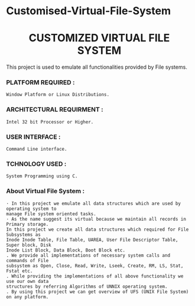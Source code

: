 # Customised-Virtual-File-System

<div align = "center">
  <h1>CUSTOMIZED VIRTUAL FILE SYSTEM</h1>
</div>

This project is used to emulate all functionalities provided by File systems.

### PLATFORM REQUIRED :
```
Window Platform or Linux Distributions.
```

### ARCHITECTURAL REQUIRMENT :
```
Intel 32 bit Processor or Higher.
```

### USER INTERFACE :
```
Command Line interface.
```

### TCHNOLOGY USED :
```
System Programming using C.
```

###  About Virtual File System :
```
· In this project we emulate all data structures which are used by operating system to
manage File system oriented tasks.
· As the name suggest its virtual because we maintain all records in Primary storage.
In this project we create all data structures which required for File Subsystems as
Inode Inode Table, File Table, UAREA, User File Descriptor Table, Super block, Disk
Inode List Block, Data Block, Boot Block etc.
. We provide all implementations of necessary system calls and commands of File
subsystem as Open, Close, Read, Write, Lseek, Create, RM, LS, Stat, Fstat etc.
. While providing the implementations of all above functionality we use our own data
structures by referring Algorithms of UNNIX operating system.
. By using this project we can get overview of UFS (UNIX File System) on any platform.
```








